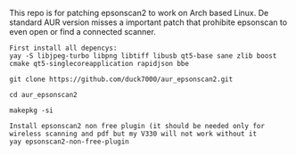 
This repo is for patching epsonscan2 to work on Arch based Linux. De standard AUR version misses a important patch that prohibite epsonscan to even open or find a connected scanner.

    First install all depencys:
    yay -S libjpeg-turbo libpng libtiff libusb qt5-base sane zlib boost cmake qt5-singlecoreapplication rapidjson bbe
    
    git clone https://github.com/duck7000/aur_epsonscan2.git

    cd aur_epsonscan2

    makepkg -si

    Install epsonscan2 non free plugin (it should be needed only for wireless scanning and pdf but my V330 will not work without it
    yay epsonscan2-non-free-plugin
